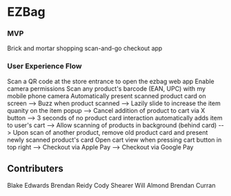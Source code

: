 # EZBag
### MVP 
Brick and mortar shopping scan-and-go checkout app

### User Experience Flow
Scan a QR code at the store entrance to open the ezbag web app
Enable camera permissions
Scan any product's barcode (EAN, UPC) with my mobile phone camera
Automatically present scanned product card on screen
  --> Buzz when product scanned 
  --> Lazily slide to increase the item quanity on the item popup
  --> Cancel addition of product to cart via X button
  --> 3 seconds of no product card interaction automatically adds item to user's cart
  --> Allow scanning of products in background (behind card)
  --> Upon scan of another product, remove old product card and present newly scanned product's card
Open cart view when pressing cart button in top right
  --> Checkout via Apple Pay
  --> Checkout via Google Pay

## Contributers
Blake Edwards
Brendan Reidy
Cody Shearer
Will Almond
Brendan Curran


